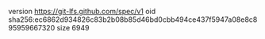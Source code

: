 version https://git-lfs.github.com/spec/v1
oid sha256:ec6862d934826c83b2b08b85d46bd0cbb494ce437f5947a08e8c895959667320
size 6949
